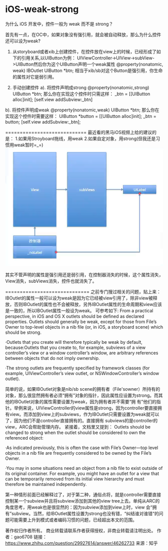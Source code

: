 # iOS-weak-strong
为什么 iOS 开发中，控件一般为 weak 而不是 strong？

首先有一点，在OC中，如果对象没有强引用，就会被自动释放，那么为什么控件还可以设为weak?
1. 从storyboard或者xib上创建控件，在控件放在view上的时候，已经形成了如下的引用关系,以UIButton为例：
UIViewController->UIView->subView->UIButton然后你为这个UIButton声明一个weak属性
@property(nonatomic, weak) IBOutlet UIButton *btn;
相当于xib/sb对这个Button是强引用，你生命的属性对它是弱引用。

2. 手动创建控件
a). 将控件声明成strong
@property(nonatomic,strong) UIButton *btn;
那么你在实现这个控件时只需这样：
_btn = [[UIButton alloc]init];
[self.view addSubview:_btn]

b). 将控件声明成weak
@property(nonatomic,weak) UIButton *btn;
那么你在实现这个控件时需要这样：
UIButton *button = [[UIButton alloc]init];
_btn = button;
[self.view addSubview:_btn];

============================
最近看的黑马iOS视频上给的建议的是：
1.如果用Stroyboard拖线，用weak
2.如果自定对象，用strong(但我还是习惯用weak暂时=_=)
 ![image](https://github.com/toryznoco/iOS-weak-strong/blob/master/images-folder/relationship.png)


其实不管声明的属性是强引用还是弱引用，在控制器消失的时候，这个属性消失，View消失，subViews消失，控件也就消失了。

=============================
之前专门搜过相关的问题，贴上来：
IBOutlet的属性一般可以设为weak是因为它已经被view引用了，除非view被释放，否则IBOutlet的属性也不会被释放，另外IBOutlet属性的生命周期和view应该是一致的，所以IBOutlet属性一般设为weak。
可参考如下:
From a practical perspective, in iOS and OS X outlets should be defined as declared properties. 
Outlets should generally be weak, except for those from File’s Owner to top-level objects in a 
nib file (or, in iOS, a storyboard scene) which should be strong. 

·Outlets that you create will therefore typically be weak by default, because:Outlets that you create to, for example, subviews of a view controller’s view or a window 
controller’s window, are arbitrary references between objects that do not imply ownership.

·The strong outlets are frequently specified by framework classes (for example, UIViewController’s view outlet, or NSWindowController’s window outlet).

简单的说，如果IBOutlet对象是nib/sb scene的拥有者（File'sowner）所持有的对象，那么很显然拥有者必须“拥有”对象的指针，因此属性应设置为strong。而其他的IBOutlet对象的属性需要设置为weak，因为拥有者并不需要“拥
有”他们的指针。举例来说，UIViewController的view属性是strong，因为controller要直接拥有view。而添加到view上的subviews，作为IBOutlet只需要设置为weak就可以了，因为他们不是controller直接拥有的。直接拥有
subviews的是controller的view，ARC会帮助管理内存。
紧接着，文档里又提到：
Outlets should be changed to strong when the outlet should be considered to own the referenced object:

·As indicated previously, this is often the case with File’s Owner—top level objects in a nib file are frequently considered to be owned by the File’s Owner.

·You may in some situations need an object from a nib file to exist outside of its original container. For example, you might have an outlet for a view that can be temporarily 
removed from its initial view hierarchy and must therefore be maintained independently.

第一种情形前面已经解释过了，对于第二种，通俗点将，就是controller需要直接控制某一个subview并且将subview添加到其他的view tree上去。单纯从ARC的角度思考，用weak也是很显然的：因为subview添加到view上时，view
会“拥有”subview。当然，给IBOutlet属性设置为strong也没有错，“纠结谁对谁错“的问题可能需要上升到模式或者编码习惯的问题，已经超出本文的范围。

著作权归作者所有。
商业转载请联系作者获得授权，非商业转载请注明出处。
作者：gao6708
链接：https://www.zhihu.com/question/29927614/answer/46262733
来源：知乎
